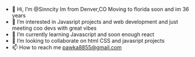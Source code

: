 - 👋 Hi, I’m @Sinncity Im from Denver,CO Moving to florida soon and im 36 years 
- 👀 I’m interested in Javasript projects and web development and just meeting coo devs with great vibes
- 🌱 I’m currently learning  Javascript and soon enough react
- 💞️ I’m looking to collaborate on html CSS and javasript projects
- 📫 How to reach me pawka8855@gmail.com

<!---
Sinncity/Sinncity is a ✨ special ✨ repository because its `README.md` (this file) appears on your GitHub profile.
You can click the Preview link to take a look at your changes.
--->
